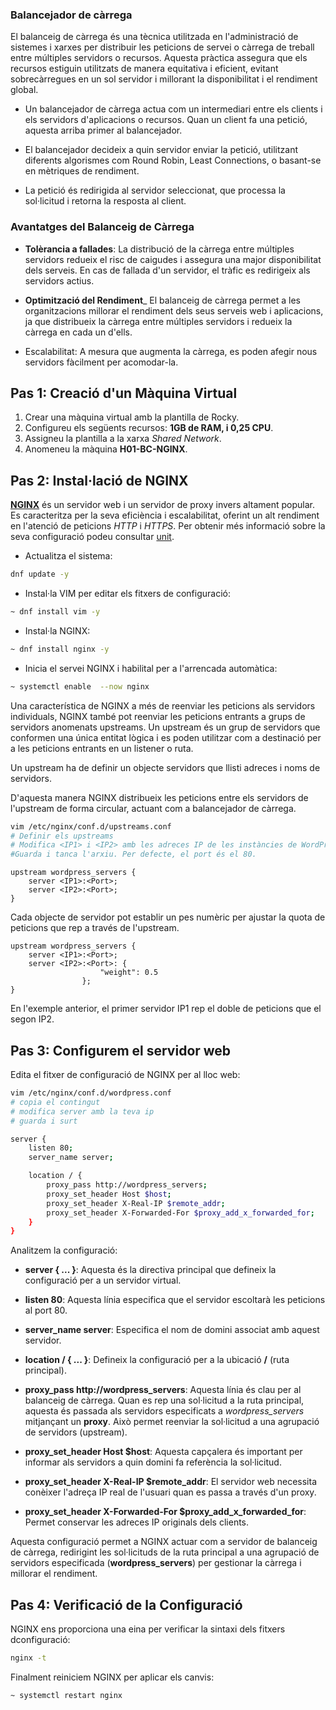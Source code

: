 ### Balancejador de càrrega

El balanceig de càrrega és una tècnica utilitzada en l'administració de sistemes i xarxes per distribuir les peticions de servei o càrrega de treball entre múltiples servidors o recursos. Aquesta pràctica assegura que els recursos estiguin utilitzats de manera equitativa i eficient, evitant sobrecàrregues en un sol servidor i millorant la disponibilitat i el rendiment global.

* Un balancejador de càrrega actua com un intermediari entre els clients i els servidors d'aplicacions o recursos. Quan un client fa una petició, aquesta arriba primer al balancejador.

* El balancejador decideix a quin servidor enviar la petició, utilitzant diferents algorismes com Round Robin, Least Connections, o basant-se en mètriques de rendiment.

* La petició és redirigida al servidor seleccionat, que processa la sol·licitud i retorna la resposta al client.

### Avantatges del Balanceig de Càrrega

* **Tolèrancia a fallades**: La distribució de la càrrega entre múltiples servidors redueix el risc de caigudes i assegura una major disponibilitat dels serveis. En cas de fallada d'un servidor, el tràfic es redirigeix als servidors actius.
   
* **Optimització del Rendiment**_
El balanceig de càrrega permet a les organitzacions millorar el rendiment dels seus serveis web i aplicacions, ja que distribueix la càrrega entre múltiples servidors i redueix la càrrega en cada un d'ells.

* Escalabilitat: A mesura que augmenta la càrrega, es poden afegir nous servidors fàcilment per acomodar-la.

## Pas 1: Creació d'un Màquina Virtual

1. Crear una màquina virtual amb la plantilla de Rocky.
2. Configureu els següents recursos: **1GB de RAM, i 0,25 CPU**.
3. Assigneu la plantilla a la xarxa *Shared Network*.
4. Anomeneu la màquina **H01-BC-NGINX**.

## Pas 2: Instal·lació de NGINX

**[NGINX](https://www.nginx.com/)** és un servidor web i un servidor de proxy invers altament popular. Es caracteritza per la seva eficiència i escalabilitat, oferint un alt rendiment en l'atenció de peticions *HTTP* i *HTTPS*. Per obtenir més informació sobre la seva configuració podeu consultar [unit](https://unit.nginx.org/).


* Actualitza el sistema:

```sh
dnf update -y
```

* Instal·la VIM per editar els fitxers de configuració:

```sh
~ dnf install vim -y
```

* Instal·la NGINX:

```sh
~ dnf install nginx -y
```

* Inicia el servei NGINX i habilital
per a l'arrencada automàtica:

```sh
~ systemctl enable  --now nginx
```

Una característica de NGINX a més de reenviar les peticions als servidors individuals, NGINX també pot reenviar les peticions entrants a grups de servidors anomenats upstreams. Un upstream és un grup de servidors que conformen una única entitat lògica i es poden utilitzar com a destinació per a les peticions entrants en un listener o ruta.

Un upstream ha de definir un objecte servidors que llisti adreces i noms de servidors.

D'aquesta manera NGINX distribueix les peticions entre els servidors de l'upstream de forma circular, actuant com a balancejador de càrrega.

```bash
vim /etc/nginx/conf.d/upstreams.conf
# Definir els upstreams
# Modifica <IP1> i <IP2> amb les adreces IP de les instàncies de WordPress i <Port> amb el port en què s'escolta WordPress.
#Guarda i tanca l'arxiu. Per defecte, el port és el 80.
```

```nginx
upstream wordpress_servers {
    server <IP1>:<Port>;
    server <IP2>:<Port>;
}
```

Cada objecte de servidor pot establir un pes numèric per ajustar la quota de peticions que rep a través de l'upstream. 

```nginx
upstream wordpress_servers {
    server <IP1>:<Port>;
    server <IP2>:<Port>: {
                    "weight": 0.5
                };
}
```

En l'exemple anterior, el primer servidor IP1 rep el doble de peticions que el segon IP2.

## Pas 3: Configurem el servidor web

Edita el fitxer de configuració de NGINX per al lloc web:

```sh
vim /etc/nginx/conf.d/wordpress.conf
# copia el contingut
# modifica server amb la teva ip
# guarda i surt
```

```sh
server {
    listen 80;
    server_name server;

    location / {
        proxy_pass http://wordpress_servers;
        proxy_set_header Host $host;
        proxy_set_header X-Real-IP $remote_addr;
        proxy_set_header X-Forwarded-For $proxy_add_x_forwarded_for;
    }
}
```

Analitzem la configuració:

* **server { ... }**: Aquesta és la directiva principal que defineix la configuració per a un servidor virtual.

* **listen 80**: Aquesta línia especifica que el servidor escoltarà les peticions al port 80.

* **server_name server**: Especifica el nom de domini associat amb aquest servidor.

* **location / { ... }**: Defineix la configuració per a la ubicació **/** (ruta principal).

* **proxy_pass http://wordpress_servers**: Aquesta línia és clau per al balanceig de càrrega. Quan es rep una sol·licitud a la ruta principal, aquesta és passada als servidors especificats a *wordpress_servers* mitjançant un **proxy**. Això permet reenviar la sol·licitud a una agrupació de servidors (upstream).

* **proxy_set_header Host $host**: Aquesta capçalera és important per informar als servidors  a quin domini  fa referència la sol·licitud.

* **proxy_set_header X-Real-IP $remote_addr**: El servidor web necessita conèixer l'adreça IP real de l'usuari quan es passa a través d'un proxy.

* **proxy_set_header X-Forwarded-For $proxy_add_x_forwarded_for**: Permet conservar les adreces IP originals dels clients.

Aquesta configuració permet a NGINX actuar com a servidor de balanceig de càrrega, redirigint les sol·licituds de la ruta principal a una agrupació de servidors especificada (**wordpress_servers**) per gestionar la càrrega i millorar el rendiment.

## Pas 4: Verificació de la Configuració 

NGINX ens proporciona una eina per verificar la sintaxi dels fitxers dconfiguració:

```sh
nginx -t
```

Finalment reiniciem NGINX per aplicar els canvis:

```sh
~ systemctl restart nginx
```